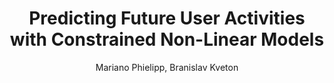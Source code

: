 ---
paperId: 36
author: Mariano Phielipp, Branislav Kveton
publicationauthor: Phielipp, M. et al.
title: Predicting Future User Activities with Constrained Non-Linear Models
pdf: Poster_Mariano_Phielipp.pdf
poster: --
alt: --
type: Poster
topic: Machine Learning Methods
link: https://research.latinxinai.org/papers/neurips/2018/pdf/Poster_Mariano_Phielipp.pdf
conference: neurips
year: 2018
tags: neurips-2018
location: Montreal, Canada
---